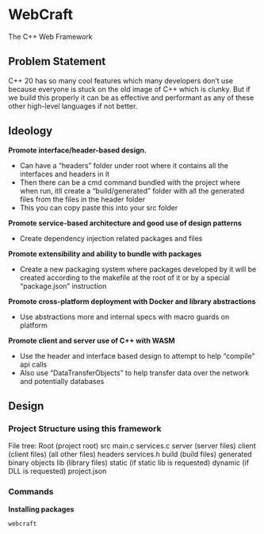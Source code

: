 # WebCraft
The C++ Web Framework

## Problem Statement

C++ 20 has so many cool features which many developers don’t use because everyone is stuck on the old image of C++ which is clunky. But if we build this properly it can be as effective and performant as any of these other high-level languages if not better.


## Ideology

**Promote interface/header-based design.**
 - Can have a “headers” folder under root where it contains all the interfaces and headers in it
 - Then there can be a cmd command bundled with the project where when run, itll create a “build/generated” folder with all the generated files from the files in the header folder
 - This you can copy paste this into your src folder
   
**Promote service-based architecture and good use of design patterns**
 - Create dependency injection related packages and files
   
**Promote extensibility and ability to bundle with packages**
 - Create a new packaging system where packages developed by it will be created according to the makefile at the root of it or by a special “package.json” instruction
   
**Promote cross-platform deployment with Docker and library abstractions**
 - Use abstractions more and internal specs with macro guards on platform
   
**Promote client and server use of C++ with WASM**
 - Use the header and interface based design to attempt to help “compile” api calls
 - Also use “DataTransferObjects” to help transfer data over the network and potentially databases

## Design

### Project Structure using this framework
File tree:
Root (project root)
src
main.c
services.c
server
(server files)
client
(client files)
(all other files)
headers
services.h
build (build files)
generated
binary
objects
lib (library files)
static (if static lib is requested)
dynamic (if DLL is requested)
project.json

### Commands

**Installing packages**
```bash
webcraft
``` 

